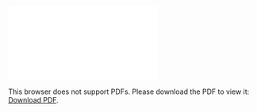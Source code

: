 <object data="christ-in-song/CIS1908pdfs/684.pdf" type="application/pdf" width="100%" height="1024px">
    <embed src="christ-in-song/CIS1908pdfs/684.pdf">
        <p>This browser does not support PDFs. Please download the PDF to view it: <a href="christ-in-song/CIS1908pdfs/684.pdf">Download PDF</a>.</p>
    </embed>
</object>
